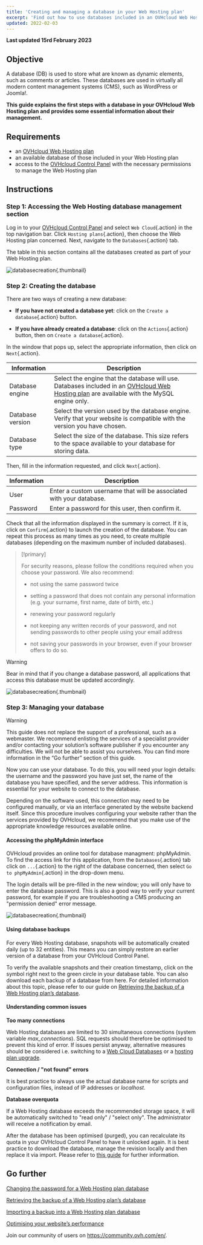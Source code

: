 ```yaml
---
title: 'Creating and managing a database in your Web Hosting plan'
excerpt: 'Find out how to use databases included in an OVHcloud Web Hosting plan'
updated: 2022-02-03
---
```


**Last updated 15rd February 2023**

## Objective

A database (DB) is used to store what are known as dynamic elements, such as comments or articles. These databases are used in virtually all modern content management systems (CMS), such as WordPress or Joomla!.

**This guide explains the first steps with a database in your OVHcloud Web Hosting plan and provides some essential information about their management.**

## Requirements

- an [OVHcloud Web Hosting plan](https://www.ovhcloud.com/en-gb/web-hosting/)
- an available database of those included in your Web Hosting plan
- access to the [OVHcloud Control Panel](https://www.ovh.com/auth/?action=gotomanager&from=https://www.ovh.co.uk/&ovhSubsidiary=GB) with the necessary permissions to manage the Web Hosting plan 

## Instructions

### Step 1: Accessing the Web Hosting database management section

Log in to your [OVHcloud Control Panel](https://www.ovh.com/auth/?action=gotomanager&from=https://www.ovh.co.uk/&ovhSubsidiary=GB) and select `Web Cloud`{.action} in the top navigation bar. Click `Hosting plans`{.action}, then choose the Web Hosting plan concerned. Next, navigate to the `Databases`{.action} tab.

The table in this section contains all the databases created as part of your Web Hosting plan.

![databasecreation](images/database-creation-step1.png){.thumbnail}

### Step 2: Creating the database

There are two ways of creating a new database:

- **If you have not created a database yet**: click on the `Create a database`{.action} button.

- **If you have already created a database**: click on the `Actions`{.action} button, then on `Create a database`{.action}.

In the window that pops up, select the appropriate information, then click on `Next`{.action}.

|Information|Description|  
|---|---|  
|Database engine|Select the engine that the database will use. Databases included in an [OVHcloud Web Hosting plan](https://www.ovhcloud.com/en-gb/web-hosting/) are available with the MySQL engine only.|  
|Database version|Select the version used by the database engine. Verify that your website is compatible with the version you have chosen. |  
|Database type|Select the size of the database. This size refers to the space available to your database for storing data.|   

Then, fill in the information requested, and click `Next`{.action}.

|Information|Description|   
|---|---|   
|User|Enter a custom username that will be associated with your database.|   
|Password|Enter a password for this user, then confirm it.|   

Check that all the information displayed in the summary is correct. If it is, click on `Confirm`{.action} to launch the creation of the database. You can repeat this process as many times as you need, to create multiple databases (depending on the maximum number of included databases).

> [!primary]
>
> For security reasons, please follow the conditions required when you choose your password. We also recommend:
>
> - not using the same password twice
>
> - setting a password that does not contain any personal information (e.g. your surname, first name, date of birth, etc.)
>
> - renewing your password regularly
>
> - not keeping any written records of your password, and not sending passwords to other people using your email address
>
> - not saving your passwords in your browser, even if your browser offers to do so.
>

> [!warning]
>Bear in mind that if you change a database password, all applications that access this database must be updated accordingly.
>


![databasecreation](images/database-creation-step2.png){.thumbnail}

### Step 3: Managing your database

> [!warning]
>This guide does not replace the support of a professional, such as a webmaster. We recommend enlisting the services of a specialist provider and/or contacting your solution’s software publisher if you encounter any difficulties. We will not be able to assist you ourselves. You can find more information in the “Go further” section of this guide.
>

Now you can use your database. To do this, you will need your login details: the username and the password you have just set, the name of the database you have specified, and the server address. This information is essential for your website to connect to the database.

Depending on the software used, this connection may need to be configured manually, or via an interface generated by the website backend itself. Since this procedure involves configuring your website rather than the services provided by OVHcloud, we recommend that you make use of the appropriate knowledge resources available online. 

#### Accessing the phpMyAdmin interface

OVHcloud provides an online tool for database managment: phpMyAdmin. To find the access link for this application, from the `Databases`{.action} tab click on `...`{.action} to the right of the database concerned, then select `Go to phpMyAdmin`{.action} in the drop-down menu.

The login details will be pre-filled in the new window; you will only have to enter the database password. This is also a good way to verify your current password, for example if you are troubleshooting a CMS producing an "permission denied" error message.

![databasecreation](images/database-creation-step3.png){.thumbnail}


#### Using database backups

For every Web Hosting database, snapshots will be automatically created daily (up to 32 entities). This means you can simply restore an earlier version of a database from your OVHcloud Control Panel. 

To verify the available snapshots and their creation timestamp, click on the symbol right next to the green circle in your database table. You can also download each backup of a database from here. For detailed information about this topic, please refer to our guide on [Retrieving the backup of a Web Hosting plan’s database](/pages/web/hosting/sql_database_export).

#### Understanding common issues

**Too many connections**

Web Hosting databases are limited to 30 simultaneous connections (system variable *max_connections*). SQL requests should therefore be optimised to prevent this kind of error. If issues persist anyway, alternative measures should be considered i.e. switching to a [Web Cloud Databases](https://www.ovh.co.uk/cloud/cloud-databases/) or a [hosting plan upgrade](https://www.ovhcloud.com/en-gb/web-hosting/uc-best-web-hosting/). 

**Connection / "not found" errors**

It is best practice to always use the actual database name for scripts and configuration files, instead of IP addresses or _localhost_.

**Database overquota**

If a Web Hosting database exceeds the recommended storage space, it will be automatically switched to "read only" / "select only". The administrator will receive a notification by email.

After the database has been optimised (purged), you can recalculate its quota in your OVHcloud Control Panel to have it unlocked again. It is best practice to download the database, manage the revision locally and then replace it via import. Please refer to [this guide](/pages/web/hosting/optimise_your_website_performance#step-7-optimise-your-database) for further information.


## Go further

[Changing the password for a Web Hosting plan database](/pages/web/hosting/sql_change_password)

[Retrieving the backup of a Web Hosting plan’s database](/pages/web/hosting/sql_database_export)

[Importing a backup into a Web Hosting plan database](/pages/web/hosting/sql_importing_mysql_database)

[Optimising your website’s performance](/pages/web/hosting/optimise_your_website_performance)

Join our community of users on <https://community.ovh.com/en/>.